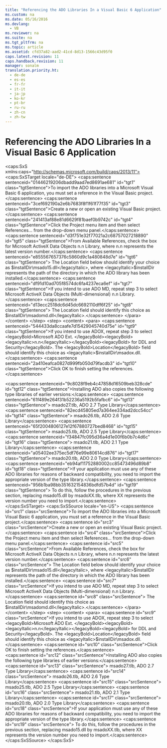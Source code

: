 ```yaml
---
title: "Referencing the ADO Libraries In a Visual Basic 6 Application"
ms.custom: na
ms.date: 05/16/2016
ms.devlang: 
  - VB
ms.reviewer: na
ms.suite: na
ms.tgt_pltfrm: na
ms.topic: article
ms.assetid: cfd37a82-aad2-41cd-8d13-1566c43d95f0
caps.latest.revision: 11
caps.handback.revision: 11
manager: sonalm
translation.priority.ht: 
  - de-de
  - es-es
  - fr-fr
  - it-it
  - ja-jp
  - ko-kr
  - pt-br
  - ru-ru
  - zh-cn
  - zh-tw
---
```

# Referencing the ADO Libraries In a Visual Basic 6 Application
<?xml version="1.0" encoding="utf-8"?>
<caps:SxS xmlns:caps="http://schemas.microsoft.com/build/caps/2013/11">
  <caps:SxSTarget locale="de-DE">
    <developerConceptualDocument xsi:schemaLocation="http://ddue.schemas.microsoft.com/authoring/2003/5 http://dduestorage.blob.core.windows.net/ddueschema/developer.xsd" xmlns="http://ddue.schemas.microsoft.com/authoring/2003/5" xmlns:xlink="http://www.w3.org/1999/xlink" xmlns:xsi="http://www.w3.org/2001/XMLSchema-instance">
      <introduction>
        <para>
          <caps:sentence sentenceid="01446219206dbadd9aad7ed8691ae681" id="tgt1" class="tgtSentence">To import the ADO libraries into a Microsoft Visual Basic 6 application, you must set a reference in the Visual Basic project.</caps:sentence>
        </para>
        <procedure>
          <title>
            <caps:sentence sentenceid="df8d99f6e36aaf69a0c5227956264d72" id="tgt2" class="tgtSentence">To set a reference to the ADO libraries in a Visual Basic project</caps:sentence>
          </title>
          <steps class="ordered">
            <step>
              <content>
                <para>
                  <caps:sentence sentenceid="3cef692190a2e6b7683f8f1f61f77f35" id="tgt3" class="tgtSentence">Create a new or open an existing Visual Basic project.</caps:sentence>
                </para>
              </content>
            </step>
            <step>
              <content>
                <para>
                  <caps:sentence sentenceid="241413af88e81d6629f81baef0b9742c" id="tgt4" class="tgtSentence">Click the <legacyBold>Project </legacyBold>menu item and then select <legacyBold>References...</legacyBold> from the drop-down menu panel.</caps:sentence>
                </para>
              </content>
            </step>
            <step>
              <content>
                <para>
                  <caps:sentence sentenceid="d3f751e32f77021a2c68757027218890" id="tgt5" class="tgtSentence">From <legacyBold>Available References</legacyBold>, check the box for <legacyBold>Microsoft ActiveX Data Objects </legacyBold><legacyBold><legacyItalic>n.n</legacyItalic></legacyBold><legacyBold> Library</legacyBold>, where <legacyBold><legacyItalic>n.n</legacyItalic></legacyBold> represents the latest version number.</caps:sentence>
                  <caps:sentence sentenceid="e855567657376c5860d9c1a480848d7e" id="tgt6" class="tgtSentence"> The <legacyBold>Location</legacyBold> field below should identify your choice as <legacyItalic>$installDir\msado15.dll</legacyItalic>, where <legacyItalic>$installDir </legacyItalic>represents the path of the directory in which the ADO library has been installed.</caps:sentence>
                </para>
              </content>
            </step>
            <step>
              <content>
                <para>
                  <caps:sentence sentenceid="df91d10ad705f8574dc6fa4237eca6ef" id="tgt7" class="tgtSentence">If you intend to use ADO MD, repeat step 3 to select <legacyBold>Microsoft ActiveX Data Objects (Multi-dimensional) </legacyBold><legacyBold><legacyItalic>n.n</legacyItalic></legacyBold><legacyBold> Library</legacyBold>.</caps:sentence>
                  <caps:sentence sentenceid="d13ecc2518dc6d45dc6692110dff6f25" id="tgt8" class="tgtSentence"> The <legacyBold>Location</legacyBold> field should identify this choice as <legacyItalic>$installDir\msadomd.dll</legacyItalic>.</caps:sentence>
                </para>
              </content>
            </step>
            <step>
              <content>
                <para>
                  <caps:sentence sentenceid="544433da8ccaafe7d15429045740d75e" id="tgt9" class="tgtSentence">If you intend to use ADOX, repeat step 3 to select <legacyBold>Microsoft ADO Ext. </legacyBold><legacyBold><legacyItalic>n.n</legacyItalic></legacyBold><legacyBold> for DDL and Security</legacyBold>. The <legacyBold>Location</legacyBold> field should identify this choice as <legacyItalic>$installDir\msadox.dll</legacyItalic>.</caps:sentence>
                </para>
              </content>
            </step>
            <step>
              <content>
                <para>
                  <caps:sentence sentenceid="2a410eafca0827d999fb050d79facdb3" id="tgt10" class="tgtSentence">Click <legacyBold>OK</legacyBold> to finish setting the references.</caps:sentence>
                </para>
              </content>
            </step>
          </steps>
        </procedure>
      </introduction>
      <section>
        <title>
          <caps:sentence sentenceid="60cca08b90e3076e13f8a399bbb8cffc" id="tgt11" class="tgtSentence">Backward Compatibility</caps:sentence>
        </title>
        <content>
          <para>
            <caps:sentence sentenceid="9c8028f9eb4c47858d16509beb328cde" id="tgt12" class="tgtSentence">Installing ADO also copies the following type libraries of earlier versions:</caps:sentence>
          </para>
          <list class="bullet">
            <listItem>
              <para>
                <caps:sentence sentenceid="61f489e264f31b52236a5192b5fafbc6" id="tgt13" class="tgtSentence">
                  <legacyItalic>msado27.tlb</legacyItalic>, ADO 2.7 Type Library</caps:sentence>
              </para>
            </listItem>
            <listItem>
              <para>
                <caps:sentence sentenceid="82ecd45805ed7a364ee334ad2dcc54cc" id="tgt14" class="tgtSentence">
                  <legacyItalic>msado26.tlb</legacyItalic>, ADO 2.6 Type Library</caps:sentence>
              </para>
            </listItem>
            <listItem>
              <para>
                <caps:sentence sentenceid="65f2004806127e12f67880727bed8468" id="tgt15" class="tgtSentence">
                  <legacyItalic>msado25.tlb</legacyItalic>, ADO 2.5 Type Library</caps:sentence>
              </para>
            </listItem>
            <listItem>
              <para>
                <caps:sentence sentenceid="f34847fc095d36a4d1e00f6b0b7c4d6c" id="tgt16" class="tgtSentence">
                  <legacyItalic>msado21.tlb</legacyItalic>, ADO 2.1 Type Library</caps:sentence>
              </para>
            </listItem>
            <listItem>
              <para>
                <caps:sentence sentenceid="a05402ee375ec5df76e99e80614cd876" id="tgt17" class="tgtSentence">
                  <legacyItalic>msado20.tlb</legacyItalic>, ADO 2.0 Type Library</caps:sentence>
              </para>
            </listItem>
          </list>
          <para>
            <caps:sentence sentenceid="eb94af11752880002cc85473496d89b8" id="tgt18" class="tgtSentence">If your application must use any of these ADO libraries for reasons of backward compatibility, you need to import the appropriate version of the type library.</caps:sentence>
            <caps:sentence sentenceid="956b1ba98bb351632154836bdfd57b4d" id="tgt19" class="tgtSentence"> To do this, follow the procedures in the previous section, replacing <legacyItalic>msado15.dll</legacyItalic> by <legacyItalic>msadoXX.tlb</legacyItalic>, where <legacyItalic>XX</legacyItalic> represents the version number you need to import.</caps:sentence>
          </para>
        </content>
      </section>
      <relatedTopics></relatedTopics>
    </developerConceptualDocument>
  </caps:SxSTarget>
  <caps:SxSSource locale="en-US">
    <developerConceptualDocument xsi:schemaLocation="http://ddue.schemas.microsoft.com/authoring/2003/5 http://dduestorage.blob.core.windows.net/ddueschema/developer.xsd" xmlns="http://ddue.schemas.microsoft.com/authoring/2003/5" xmlns:xlink="http://www.w3.org/1999/xlink" xmlns:xsi="http://www.w3.org/2001/XMLSchema-instance">
      <introduction>
        <para>
          <caps:sentence id="src1" class="srcSentence">To import the ADO libraries into a Microsoft Visual Basic 6 application, you must set a reference in the Visual Basic project.</caps:sentence>
        </para>
        <procedure>
          <title>
            <caps:sentence id="src2" class="srcSentence">To set a reference to the ADO libraries in a Visual Basic project</caps:sentence>
          </title>
          <steps class="ordered">
            <step>
              <content>
                <para>
                  <caps:sentence id="src3" class="srcSentence">Create a new or open an existing Visual Basic project.</caps:sentence>
                </para>
              </content>
            </step>
            <step>
              <content>
                <para>
                  <caps:sentence id="src4" class="srcSentence">Click the <legacyBold>Project </legacyBold>menu item and then select <legacyBold>References...</legacyBold> from the drop-down menu panel.</caps:sentence>
                </para>
              </content>
            </step>
            <step>
              <content>
                <para>
                  <caps:sentence id="src5" class="srcSentence">From <legacyBold>Available References</legacyBold>, check the box for <legacyBold>Microsoft ActiveX Data Objects </legacyBold><legacyBold><legacyItalic>n.n</legacyItalic></legacyBold><legacyBold> Library</legacyBold>, where <legacyBold><legacyItalic>n.n</legacyItalic></legacyBold> represents the latest version number.</caps:sentence>
                  <caps:sentence id="src6" class="srcSentence"> The <legacyBold>Location</legacyBold> field below should identify your choice as <legacyItalic>$installDir\msado15.dll</legacyItalic>, where <legacyItalic>$installDir </legacyItalic>represents the path of the directory in which the ADO library has been installed.</caps:sentence>
                </para>
              </content>
            </step>
            <step>
              <content>
                <para>
                  <caps:sentence id="src7" class="srcSentence">If you intend to use ADO MD, repeat step 3 to select <legacyBold>Microsoft ActiveX Data Objects (Multi-dimensional) </legacyBold><legacyBold><legacyItalic>n.n</legacyItalic></legacyBold><legacyBold> Library</legacyBold>.</caps:sentence>
                  <caps:sentence id="src8" class="srcSentence"> The <legacyBold>Location</legacyBold> field should identify this choice as <legacyItalic>$installDir\msadomd.dll</legacyItalic>.</caps:sentence>
                </para>
              </content>
            </step>
            <step>
              <content>
                <para>
                  <caps:sentence id="src9" class="srcSentence">If you intend to use ADOX, repeat step 3 to select <legacyBold>Microsoft ADO Ext. </legacyBold><legacyBold><legacyItalic>n.n</legacyItalic></legacyBold><legacyBold> for DDL and Security</legacyBold>. The <legacyBold>Location</legacyBold> field should identify this choice as <legacyItalic>$installDir\msadox.dll</legacyItalic>.</caps:sentence>
                </para>
              </content>
            </step>
            <step>
              <content>
                <para>
                  <caps:sentence id="src10" class="srcSentence">Click <legacyBold>OK</legacyBold> to finish setting the references.</caps:sentence>
                </para>
              </content>
            </step>
          </steps>
        </procedure>
      </introduction>
      <section>
        <title>
          <caps:sentence id="src11" class="srcSentence">Backward Compatibility</caps:sentence>
        </title>
        <content>
          <para>
            <caps:sentence id="src12" class="srcSentence">Installing ADO also copies the following type libraries of earlier versions:</caps:sentence>
          </para>
          <list class="bullet">
            <listItem>
              <para>
                <caps:sentence id="src13" class="srcSentence">
                  <legacyItalic>msado27.tlb</legacyItalic>, ADO 2.7 Type Library</caps:sentence>
              </para>
            </listItem>
            <listItem>
              <para>
                <caps:sentence id="src14" class="srcSentence">
                  <legacyItalic>msado26.tlb</legacyItalic>, ADO 2.6 Type Library</caps:sentence>
              </para>
            </listItem>
            <listItem>
              <para>
                <caps:sentence id="src15" class="srcSentence">
                  <legacyItalic>msado25.tlb</legacyItalic>, ADO 2.5 Type Library</caps:sentence>
              </para>
            </listItem>
            <listItem>
              <para>
                <caps:sentence id="src16" class="srcSentence">
                  <legacyItalic>msado21.tlb</legacyItalic>, ADO 2.1 Type Library</caps:sentence>
              </para>
            </listItem>
            <listItem>
              <para>
                <caps:sentence id="src17" class="srcSentence">
                  <legacyItalic>msado20.tlb</legacyItalic>, ADO 2.0 Type Library</caps:sentence>
              </para>
            </listItem>
          </list>
          <para>
            <caps:sentence id="src18" class="srcSentence">If your application must use any of these ADO libraries for reasons of backward compatibility, you need to import the appropriate version of the type library.</caps:sentence>
            <caps:sentence id="src19" class="srcSentence"> To do this, follow the procedures in the previous section, replacing <legacyItalic>msado15.dll</legacyItalic> by <legacyItalic>msadoXX.tlb</legacyItalic>, where <legacyItalic>XX</legacyItalic> represents the version number you need to import.</caps:sentence>
          </para>
        </content>
      </section>
      <relatedTopics></relatedTopics>
    </developerConceptualDocument>
  </caps:SxSSource>
</caps:SxS>